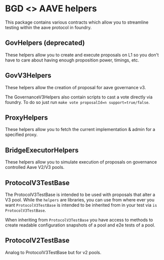 # BGD <> AAVE helpers

This package contains various contracts which allow you to streamline testing within the aave protocol in foundry.

## GovHelpers (deprecated)

These helpers allow you to create and execute proposals on L1 so you don't have to care about having enough proposition power, timings, etc.

## GovV3Helpers

These helpers allow the creation of proposal for aave governance v3.

The GovernanceV3Helpers also contain scripts to cast a vote directly via foundry.
To do so just run `make vote proposalId=n support=true/false`.

## ProxyHelpers

These helpers allow you to fetch the current implementation & admin for a specified proxy.

## BridgeExecutorHelpers

These helpers allow you to simulate execution of proposals on governance controlled Aave V2/V3 pools.

## ProtocolV3TestBase

The ProtocolV3TestBase is intended to be used with proposals that alter a V3 pool. While the `helpers` are libraries, you can use from where ever you want `ProtocolV3TestBase` is intended to be inherited from in your test via `is ProtocolV3TestBase`.

When inheriting from `ProtocolV3TestBase` you have access to methods to create readable configuration snapshots of a pool and e2e tests of a pool.

## ProtocolV2TestBase

Analog to ProtocolV3TestBase but for v2 pools.
